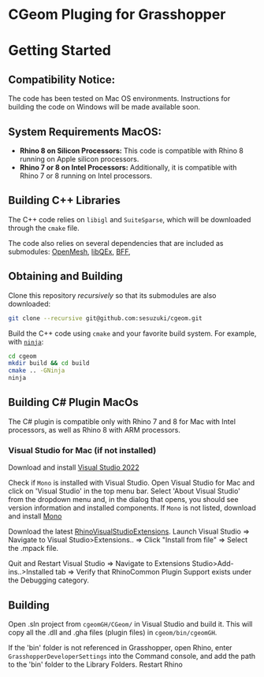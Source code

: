 CGeom Pluging for Grasshopper
===========

# Getting Started

## Compatibility Notice:

The code has been tested on Mac OS environments. Instructions for building the code on Windows will be made available soon.

## System Requirements MacOS:

- **Rhino 8 on Silicon Processors:** This code is compatible with Rhino 8 running on Apple silicon processors.
- **Rhino 7 or 8 on Intel Processors:** Additionally, it is compatible with Rhino 7 or 8 running on Intel processors.

## Building C++ Libraries
The C++ code relies on `libigl` and `SuiteSparse`, which will be downloaded through the `cmake` file.

The code also relies on several dependencies that are included as submodules:
[OpenMesh](https://gitlab.vci.rwth-aachen.de:9000/OpenMesh/OpenMesh.git),
[libQEx](https://github.com/hcebke/libQEx.git),
[BFF](https://github.com/GeometryCollective/boundary-first-flattening.git),

## Obtaining and Building

Clone this repository *recursively* so that its submodules are also downloaded:

```bash
git clone --recursive git@github.com:sesuzuki/cgeom.git
```

Build the C++ code using `cmake` and your favorite build system. For example, with [`ninja`](https://ninja-build.org):

```bash
cd cgeom
mkdir build && cd build
cmake .. -GNinja
ninja
```

## Building C# Plugin MacOs
The C# plugin is compatible only with Rhino 7 and 8 for Mac with Intel processors, as well as Rhino 8 with ARM processors.

### Visual Studio for Mac (if not installed)
Download and install [Visual Studio 2022](https://visualstudio.microsoft.com/vs/mac/)

Check if `Mono` is installed with Visual Studio.
Open Visual Studio for Mac and click on 'Visual Studio' in the top menu bar. 
Select 'About Visual Studio' from the dropdown menu and, in the dialog that opens, you should see version information and installed components.
If `Mono` is not listed, download and install [Mono](https://www.mono-project.com/download/stable/)

Download the latest [RhinoVisualStudioExtensions](https://github.com/mcneel/RhinoCommonXamarinStudioAddin/releases).
Launch Visual Studio => Navigate to Visual Studio>Extensions.. => Click "Install from file" => Select the .mpack file.

Quit and Restart Visual Studio => Navigate to Extensions Studio>Add-ins..>Installed tab => Verify that RhinoCommon Plugin Support exists under the Debugging category.

## Building 
Open .sln project from `cgeomGH/CGeom/` in Visual Studio and build it. This will copy all the .dll and .gha files (plugin files) in `cgeom/bin/cgeomGH`.

If the 'bin' folder is not referenced in Grasshopper, open Rhino, enter `GrasshopperDeveloperSettings` into the Command console, and add the path to the 'bin' folder to the Library Folders. Restart Rhino